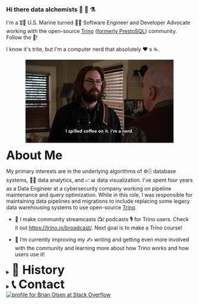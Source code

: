 ### Hi there data alchemists 👋 💾 ⚗️

I'm a 🎖️👨 U.S. Marine turned 👨‍💻 Software Engineer and Developer Advocate working with the open-source [Trino](trino.io) ([formerly PrestoSQL](https://trino.io/blog/2020/12/27/announcing-trino.html)) community. Follow the 🐇!

I know it's trite, but I'm a computer nerd that absolutely ❤️ s ☕.
<p align="center">
  <img align="center" src="nerd.gif"/>
</p>

<strong style='font-size:2rem;'>About Me </strong>

My primary interests are in the underlying algorithms of ⚙️🗄️ database systems, 💽🔎 data analytics, and 📈📊 data visualization. I've spent four years as a Data Engineer at a cybersecurity company working on pipeline maintenance and query optimization. While in this role, I was responsible for maintaining data pipelines and migrations to include replacing some legacy data warehousing systems to use open-source [Trino](trino.io). 

- 🔭 I make community streamcasts 📺/ podcasts 🎙️ for Trino users. Check it out https://trino.io/broadcast/. Next goal is to make a Trino course!

- 🌱 I’m currently improving my ✍️ writing and getting even more involved with the community and learning more about how Trino works and how users use it!

<details><summary><strong style='font-size:2rem;'>📜 History</strong></summary>
<p align="center">
  <img align="center" src="marine.gif"/>
</p>
I served six years in the Marine Corps and got out with an honorable discharge as a Sergeant. During that time my job was to maintain data communications 📡 through networking systems for a battalion for field operations. Experiencing the technology that enabled Marines to complete their mission planted a curiosity in me that led to my career in computation. 

</details>

<details><summary><strong style='font-size:2rem;'>📞 Contact </strong></summary>

- Dev: https://dev.to/bitsondatadev
- Twitter: https://twitter.com/bitsondatadev
- Twitch: https://www.twitch.tv/bitsondatadev
- LinkedIn: https://www.linkedin.com/in/bitsondatadev/
- Instagram: https://www.instagram.com/bitsondatadev/
- Reddit: https://www.reddit.com/user/bitsondatadev 
- Stack Overflow: https://stackoverflow.com/users/2023810/brian-olsen
</details>

<a href="https://stackoverflow.com/users/2023810/brian-olsen">
 <img src="https://stackoverflow.com/users/flair/2023810.png?theme=dark" 
   width="208" 
   height="58" 
   alt="profile for Brian Olsen at Stack Overflow" 
   title="profile for Brian Olsen at Stack Overflow">
</a>


<!--
**bitsondatadev/bitsondatadev** is a ✨ _special_ ✨ repository because its `README.md` (this file) appears on your GitHub profile.

Here are some ideas to get you started:

- 🔭 I’m currently working on ...
- 🌱 I’m currently learning ...
- 👯 I’m looking to collaborate on ...
- 🤔 I’m looking for help with ...
- 💬 Ask me about ...
- 📫 How to reach me: ...
- 😄 Pronouns: ...
- ⚡ Fun fact: ...
-->

